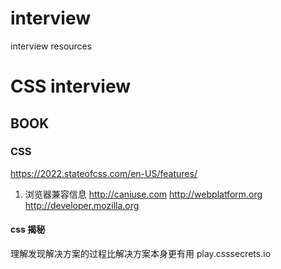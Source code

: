 # interview
interview resources

# CSS interview

## BOOK
### CSS
https://2022.stateofcss.com/en-US/features/
1. 浏览器兼容信息
http://caniuse.com
http://webplatform.org
http://developer.mozilla.org

#### css 揭秘
理解发现解决方案的过程比解决方案本身更有用
play.csssecrets.io


